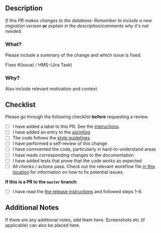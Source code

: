 ## Description

_If this PR makes changes to the database: Remember to include a new migration version **or** explain in the description/comments why it's not needed._

### What?

Please include a summary of the change and which issue is fixed.

Fixes #(issue) / HMS-(Jira Task)

### Why?

Also include relevant motivation and context.

## Checklist

Please go through the following checklist **before** requesting a review.

- [ ] I have added a label to this PR. See the [instructions](../docs/procedures/labelling_a_pull_request.md).
- [ ] I have added an entry to the [sprintlog](../SPRINTLOG.md)
- [ ] The code follows the [style guidelines](../docs/procedures/style_guidelines.md)
- [ ] I have performed a self-review of this change
- [ ] I have commented the code, particularly in hard-to-understand areas
- [ ] I have made corresponding changes to the documentation
- [ ] I have added tests that prove that the code works as expected
- [ ] All checks / actions pass. Check out the relevant workflow file [in this location](./workflows/) for information on how to fix potential issues.

**If this is a PR to the `master` branch**:

- [ ] I have read the [the release instructions](../docs/procedures/new_release.md) and followed steps 1-9. <!-- Should be checked if the "PR to `master` branch" box is checked AND the specified steps in the release instructions have been followed. -->

## Additional Notes

If there are any additional notes, add them here. Screenshots etc (if applicable) can also be placed here.
